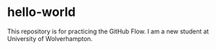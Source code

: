 # hello-world
This repository is for practicing the GitHub Flow.
I am a new student at University of Wolverhampton.
